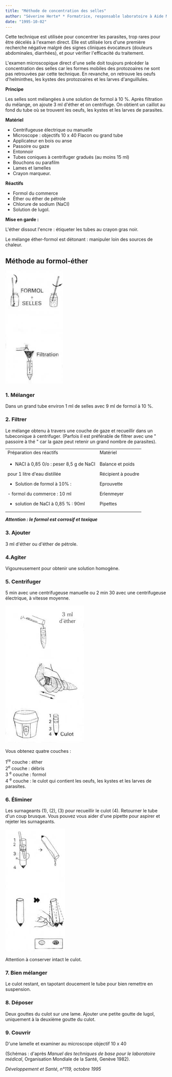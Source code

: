 ```yaml
---
title: "Méthode de concentration des selles"
author: "Séverine Herte* * Formatrice, responsable laboratoire à Aide Médicale Internationale ; membre du groupe Labo à Médecins du Monde."
date: "1995-10-02"
---
```


Cette technique est utilisée pour concentrer les parasites, trop rares pour être décelés à l'examen direct. Elle est utilisée lors d'une première recherche négative malgré des signes cliniques évocateurs (douleurs abdominales, diarrhées), et pour vérifier l'efficacité du traitement.

L'examen microscopique direct d'une selle doit toujours précéder la concentration des selles car les formes mobiles des protozoaires ne sont pas retrouvées par cette technique. En revanche, on retrouve les oeufs d'helminthes, les kystes des protozoaires et les larves d'anguillules.

**Principe**

Les selles sont mélangées à une solution de formol à 10 %. Après filtration du mélange, on ajoute 3 ml d'éther et on centrifuge. On obtient un caillot au fond du tube où se trouvent les oeufs, les kystes et les larves de parasites.

**Matériel**

- Centrifugeuse électrique ou manuelle
- Microscope : objectifs 10 x 40 Flacon ou grand tube
- Applicateur en bois ou anse
- Passoire ou gaze
- Entonnoir
- Tubes coniques à centrifuger gradués (au moins 15 ml)
- Bouchons ou parafilm
- Lames et lamelles
- Crayon marqueur.

**Réactifs**

- Formol du commerce
- Éther ou éther de pétrole
- Chlorure de sodium (NaCI)
- Solution de lugol.

**Mise en garde :**

L'éther dissout l'encre : étiqueter les tubes au crayon gras noir.

Le mélange éther-formol est détonant : manipuler loin des sources de chaleur.

## Méthode au formol-éther

![](i652-1.jpg)

### 1. Mélanger

Dans un grand tube environ 1 ml de selles avec 9 ml de formol à 10 %.

### 2. Filtrer

Le mélange obtenu à travers une couche de gaze et recueillir dans un tubeconique à centrifuger. (Parfois il est préférable de filtrer avec une " passoire à thé " car la gaze peut retenir un grand nombre de parasites).

<table>

<tbody>

<tr>

<td valign="top">Préparation des réactifs</td>

<td valign="top">Matériel</td>

</tr>

<tr>

<td valign="top"><ul><li>NACI à 0,85 0/o : peser 8,5 g de NaCI</li></ul>pour 1 litre d'eau distillée<ul><li>Solution de formol à 10% :</li></ul>- formol du commerce : 10 ml

- solution de NaCI à 0,85 % : 90ml

</td>

<td valign="top">

Balance et poids

Récipient à poudre

Eprouvette

Erlenmeyer

Pipettes

</td>

</tr>

</tbody>

</table>

***Attention : le formol est corrosif et toxique***

### 3. Ajouter

3 ml d'éther ou d'éther de pétrole.

### 4.Agiter

Vigoureusement pour obtenir une solution homogène.

### 5. Centrifuger

5 min avec une centrifugeuse manuelle ou 2 min 30 avec une centrifugeuse électrique, à vitesse moyenne.

![](i652-2.jpg)

Vous obtenez quatre couches :

1<sup>re</sup> couche : éther  
2<sup>e</sup> couche : débris  
3 <sup>e</sup> couche : formol  
4 <sup>e</sup> couche : le culot qui contient les oeufs, les kystes et les larves de parasites.

### 6. Éliminer

Les surnageants (1), (2), (3) pour recueillir le culot (4). Retourner le tube d'un coup brusque. Vous pouvez vous aider d'une pipette pour aspirer et rejeter les surnageants.

![](i652-3.jpg)

Attention à conserver intact le culot.

### 7. Bien mélanger

Le culot restant, en tapotant doucement le tube pour bien remettre en suspension.

### 8. Déposer

Deux gouttes du culot sur une lame. Ajouter une petite goutte de lugol, uniquement à la deuxième goutte du culot.

### 9. Couvrir

D'une lamelle et examiner au microscope objectif 10 x 40

(Schémas : d'après *Manuel des techniques* *de base pour le laboratoire médical*, Organisation Mondiale de la Santé, Genève 1982).

*Développement et Santé, n°119, octobre 1995*
